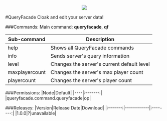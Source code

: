 <p align="center">
  <img src="https://raw.githubusercontent.com/Gamecrafter/PocketMine-Plugins/master/QueryFacade/images/icon.png?raw=true"/>
</p>
#QueryFacade
Cloak and edit your server data!

###Commands:
Main command: **queryfacade**, **qf**

|Sub-command|Description|
|-----------|-----------|
|help|Shows all QueryFacade commands|
|info|Sends server's query information|
|level|Changes the server's current default level|
|maxplayercount|Changes the server's max player count|
|playercount|Changes the server's player count|

###Permissions:
|Node|Default|
|----|:-------:|
|queryfacade.command.queryfacade|op|

###Releases:
|Version|Release Date|Download|
|:-------:|------------|:--------:|
|1.0.0|?|unavailable|

